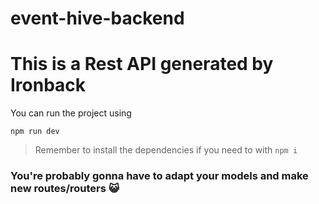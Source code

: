 
# event-hive-backend

# This is a Rest API generated by Ironback

You can run the project using

```
npm run dev
```

> Remember to install the dependencies if you need to with `npm i`

### You're probably gonna have to adapt your models and make new routes/routers 😺

